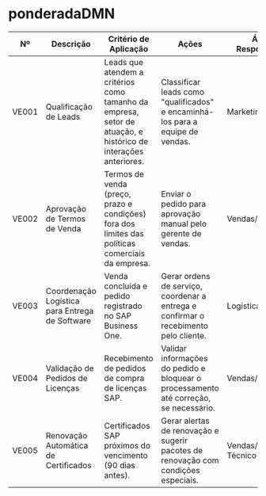 # ponderadaDMN

| Nº    | Descrição                                      | Critério de Aplicação                                                                            | Ações                                                    | Área Responsável              |
|-------|------------------------------------------------|-------------------------------------------------------------------------------------------------|----------------------------------------------------------|--------------------------------|
| VE001 | Qualificação de Leads                          | Leads que atendem a critérios como tamanho da empresa, setor de atuação, e histórico de interações anteriores. | Classificar leads como "qualificados" e encaminhá-los para a equipe de vendas. | Marketing/Vendas               |
| VE002 | Aprovação de Termos de Venda                   | Termos de venda (preço, prazo e condições) fora dos limites das políticas comerciais da empresa.  | Enviar o pedido para aprovação manual pelo gerente de vendas. | Vendas/Gerência                |
| VE003 | Coordenação Logística para Entrega de Software | Venda concluída e pedido registrado no SAP Business One.                                         | Gerar ordens de serviço, coordenar a entrega e confirmar o recebimento pelo cliente. | Logística/Suporte               |
| VE004 | Validação de Pedidos de Licenças               | Recebimento de pedidos de compra de licenças SAP.                                                | Validar informações do pedido e bloquear o processamento até correção, se necessário. | Vendas/Suporte                  |
| VE005 | Renovação Automática de Certificados           | Certificados SAP próximos do vencimento (90 dias antes).                                         | Gerar alertas de renovação e sugerir pacotes de renovação com condições especiais. | Vendas/Suporte Técnico          |
